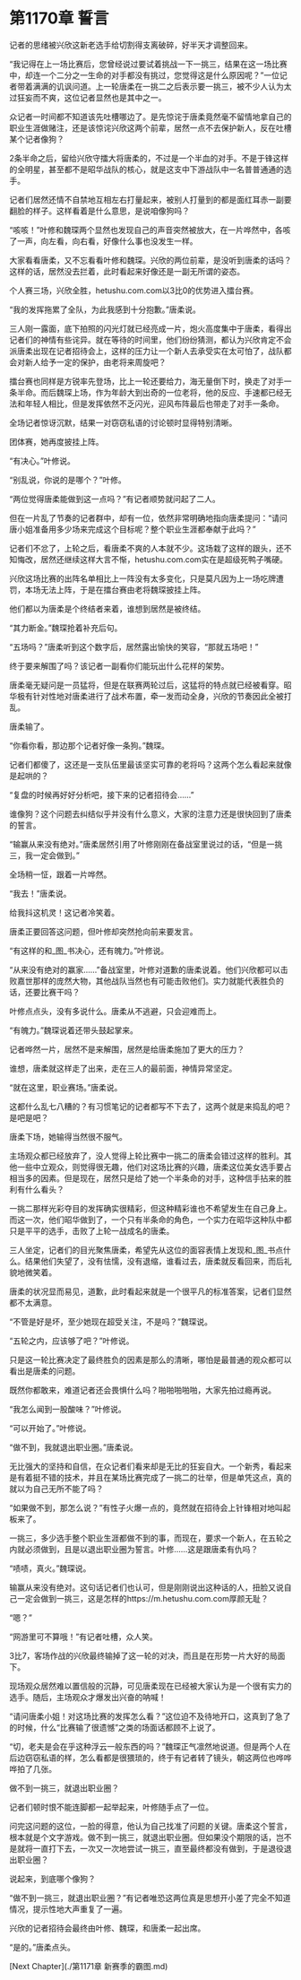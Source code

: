 # 第1170章 誓言

记者的思绪被兴欣这新老选手给切割得支离破碎，好半天才调整回来。

“我记得在上一场比赛后，您曾经说过要试着挑战一下一挑三，结果在这一场比赛中，却连一个二分之一生命的对手都没有挑过，您觉得这是什么原因呢？”一位记者带着满满的讥讽问道。上一轮唐柔在一挑二之后表示要一挑三，被不少人认为太过狂妄而不爽，这位记者显然也是其中之一。

众记者一时间都不知道该先吐槽哪边了。是先惊诧于唐柔竟然毫不留情地拿自己的职业生涯做赌注，还是该惊诧兴欣这两个前辈，居然一点不去保护新人，反在吐槽某个记者像狗？

2条半命之后，留给兴欣守擂大将唐柔的，不过是一个半血的对手。不是于锋这样的全明星，甚至都不是昭华战队的核心，就是这支中下游战队中一名普普通通的选手。

记者们居然还情不自禁地互相左右打量起来，被别人打量到的都是面红耳赤一副要翻脸的样子。这样看着是什么意思，是说咱像狗吗？

“咳咳！”叶修和魏琛两个显然也发现自己的声音突然被放大，在一片哗然中，各咳了一声，向左看，向右看，好像什么事也没发生一样。

大家看看唐柔，又不忘看看叶修和魏琛。兴欣的两位前辈，是没听到唐柔的话吗？这样的话，居然没去拦着，此时看起来好像还是一副无所谓的姿态。

个人赛三场，兴欣全胜，hetushu.com.com以3比0的优势进入擂台赛。

“我的发挥拖累了全队，为此我感到十分抱歉。”唐柔说。

三人刚一露面，底下拍照的闪光灯就已经亮成一片，炮火高度集中于唐柔，看得出记者们的神情有些诧异。就在等待的时间里，他们纷纷猜测，都认为兴欣肯定不会派唐柔出现在记者招待会上，这样的压力让一个新人去承受实在太可怕了，战队都会对新人给予一定的保护，由老将来周旋吧？

擂台赛也同样是方锐率先登场，比上一轮还要给力，海无量倒下时，换走了对手一条半命。而后魏琛上场，作为年龄大到出奇的一位老将，他的反应、手速都已经无法和年轻人相比，但是发挥依然不乏闪光，迎风布阵最后也带走了对手一条命。

全场记者惊讶沉默，结果一对窃窃私语的讨论顿时显得特别清晰。

团体赛，她再度披挂上阵。

“有决心。”叶修说。

“别乱说，你说的是哪个？”叶修。

“两位觉得唐柔能做到这一点吗？”有记者顺势就问起了二人。

但在一片乱了节奏的记者群中，却有一位，依然非常明确地指向唐柔提问：“请问唐小姐准备用多少场来完成这个目标呢？整个职业生涯都奉献于此吗？”

记者们不忿了，上轮之后，看唐柔不爽的人本就不少。这场栽了这样的跟头，还不知悔改，居然还继续这样大言不惭，hetushu.com.com实在是超级死鸭子嘴硬。

兴欣这场比赛的出阵名单相比上一阵没有太多变化，只是莫凡因为上一场吃牌遭罚，本场无法上阵，于是在擂台赛由老将魏琛披挂上阵。

他们都以为唐柔是个终结者来着，谁想到居然是被终结。

“其力断金。”魏琛抢着补充后句。

“五场吗？”唐柔听到这个数字后，居然露出愉快的笑容，“那就五场吧！”

终于要来解围了吗？该记者一副看你们能玩出什么花样的架势。

唐柔毫无疑问是一员猛将，但是在联赛两轮过后，这猛将的特点就已经被看穿。昭华极有针对性地对唐柔进行了战术布置，牵一发而动全身，兴欣的节奏因此全被打乱。

唐柔输了。

“你看你看，那边那个记者好像一条狗。”魏琛。

记者们都傻了，这还是一支队伍里最该坚实可靠的老将吗？这两个怎么看起来就像是起哄的？

“复盘的时候再好好分析吧，接下来的记者招待会……”

谁像狗？这个问题去纠结似乎并没有什么意义，大家的注意力还是很快回到了唐柔的誓言。

“输赢从来没有绝对。”唐柔居然引用了叶修刚刚在备战室里说过的话，“但是一挑三，我一定会做到。”

全场稍一怔，跟着一片哗然。

“我去！”唐柔说。

给我抖这机灵！这记者冷笑着。

唐柔正要回答这问题，但叶修却突然抢向前来要发言。

“有这样的和_图_书决心，还有魄力。”叶修说。

“从来没有绝对的赢家……”备战室里，叶修对道歉的唐柔说着。他们兴欣都可以击败嘉世那样的庞然大物，其他战队当然也有可能击败他们。实力就能代表胜负的话，还要比赛干吗？

叶修点点头，没有多说什么。唐柔从不逃避，只会迎难而上。

“有魄力。”魏琛说着还带头鼓起掌来。

记者哗然一片，居然不是来解围，居然是给唐柔施加了更大的压力？

谁想，唐柔就这样走了出来，走在三人的最前面，神情异常坚定。

“就在这里，职业赛场。”唐柔说。

这都什么乱七八糟的？有习惯笔记的记者都写不下去了，这两个就是来捣乱的吧？是吧是吧？

唐柔下场，她输得当然很不服气。

主场观众都已经放弃了，没人觉得上轮比赛中一挑二的唐柔会错过这样的胜利。其他一些中立观众，则觉得很无趣，他们对这场比赛的兴趣，唐柔这位美女选手要占相当多的因素。但是现在，居然只是给了她一个半条命的对手，这种信手拈来的胜利有什么看头？

一挑二那样光彩夺目的发挥确实很精彩，但这种精彩谁也不希望发生在自己身上。而这一次，他们昭华做到了，一个只有半条命的角色，一个实力在昭华这种队中都只是平平的选手，击败了上轮一战成名的唐柔。

三人坐定，记者们的目光聚焦唐柔，希望先从这位的面容表情上发现和_图_书点什么。结果他们失望了，没有怯懦，没有退缩，谁看过去，唐柔就反看回来，而后礼貌地微笑着。

唐柔的状况显而易见，道歉，此时看起来就是一个很平凡的标准答案，记者们显然都不太满意。

“不管是好是坏，至少她现在超受关注，不是吗？”魏琛说。

“五轮之内，应该够了吧？”叶修说。

只是这一轮比赛决定了最终胜负的因素是那么的清晰，哪怕是最普通的观众都可以看出是唐柔的问题。

既然你都敢来，难道记者还会畏惧什么吗？啪啪啪啪啪，大家先拍过瘾再说。

“我怎么闻到一股酸味？”叶修说。

“可以开始了。”叶修说。

“做不到，我就退出职业圈。”唐柔说。

无比强大的坚持和自信，在众记者们看来却是无比的狂妄自大。一个新秀，看起来是有着挺不错的技术，并且在某场比赛完成了一挑二的壮举，但是单凭这点，真的就以为自己无所不能了吗？

“如果做不到，那怎么说？”有性子火爆一点的，竟然就在招待会上针锋相对地叫起板来了。

一挑三，多少选手整个职业生涯都做不到的事，而现在，要求一个新人，在五轮之内就必须做到，且是以退出职业圈为誓言。叶修……这是跟唐柔有仇吗？

“啧啧，真火。”魏琛说。

输赢从来没有绝对。这句话记者们也认可，但是刚刚说出这种话的人，扭脸又说自己一定会做到一挑三，这是怎样的https://m.hetushu.com.com厚颜无耻？

“嗯？”

“网游里可不算哦！”有记者吐槽，众人笑。

3比7，客场作战的兴欣最终输掉了这一轮的对决，而且是在形势一片大好的局面下。

现场观众居然难以置信般的沉静，可见唐柔现在已经被大家认为是一个很有实力的选手。随后，主场观众才爆发出兴奋的呐喊！

“请问唐柔小姐！对这场比赛的发挥怎么看？”这位迫不及待地开口，这真到了急了的时候，什么“比赛输了很遗憾”之类的场面话都顾不上说了。

“切，老夫是会在乎这种浮云一般东西的吗？”魏琛正气凛然地说道。但是两个人在后边窃窃私语的样，怎么看都是很猥琐的，终于有记者转了镜头，朝这两位也哗哗哗拍了几张。

做不到一挑三，就退出职业圈？

记者们顿时恨不能连脚都一起举起来，叶修随手点了一位。

问完这问题的这位，一脸的得意，他认为自己找准了问题的关键。唐柔这个誓言，根本就是个文字游戏。做不到一挑三，就退出职业圈。但如果没个期限的话，岂不是就将一直打下去，一次又一次地尝试一挑三，直至最终都没有做到，于是退役退出职业圈？

说起来，到底哪个像狗？

“做不到一挑三，就退出职业圈？”有记者唯恐这两位真是思想开小差了完全不知道情况，提示性地大声重复了一遍。

兴欣的记者招待会最终由叶修、魏琛，和唐柔一起出席。

“是的。”唐柔点头。



[Next Chapter](./第1171章 新赛季的霸图.md)